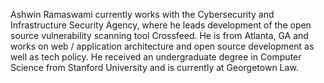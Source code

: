 Ashwin Ramaswami currently works with the Cybersecurity and Infrastructure Security Agency, where he leads development of the open source vulnerability scanning tool Crossfeed. He is from Atlanta, GA and works on web / application architecture and open source development as well as tech policy. He received an undergraduate degree in Computer Science from Stanford University and is currently at Georgetown Law.
